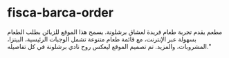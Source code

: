 # fisca-barca-order
مطعم يقدم تجربة طعام فريدة لعشاق برشلونة. يسمح هذا الموقع للزبائن بطلب الطعام بسهولة عبر الإنترنت، مع قائمة طعام متنوعة تشمل الوجبات الرئيسية، البيتزا، المشروبات، والمزيد. تم تصميم الموقع ليعكس روح نادي برشلونة في كل تفاصيله."
